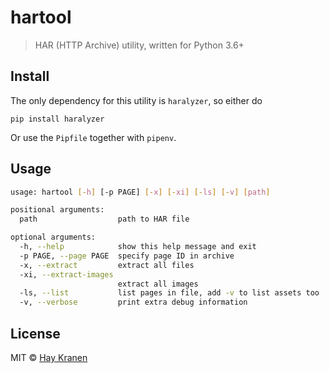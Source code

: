 # hartool
> HAR (HTTP Archive) utility, written for Python 3.6+

## Install
The only dependency for this utility is `haralyzer`, so either do

    pip install haralyzer

Or use the `Pipfile` together with `pipenv`.

## Usage

```bash
usage: hartool [-h] [-p PAGE] [-x] [-xi] [-ls] [-v] [path]

positional arguments:
  path                  path to HAR file

optional arguments:
  -h, --help            show this help message and exit
  -p PAGE, --page PAGE  specify page ID in archive
  -x, --extract         extract all files
  -xi, --extract-images
                        extract all images
  -ls, --list           list pages in file, add -v to list assets too
  -v, --verbose         print extra debug information
```

## License
MIT &copy; [Hay Kranen](http://www.haykranen.nl)